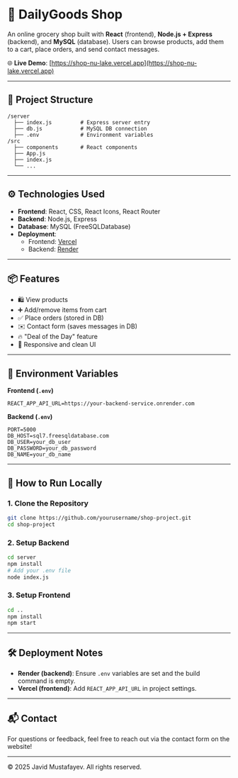 # 🛒 DailyGoods Shop

An online grocery shop built with **React** (frontend), **Node.js + Express** (backend), and **MySQL** (database). Users can browse products, add them to a cart, place orders, and send contact messages.

🌐 **Live Demo**: [https://shop-nu-lake.vercel.app](https://shop-nu-lake.vercel.app)

---

## 📂 Project Structure

```
/server
  ├── index.js         # Express server entry
  ├── db.js            # MySQL DB connection
  ├── .env             # Environment variables
/src
  ├── components       # React components
  ├── App.js
  ├── index.js
  └── ...
```

---

## ⚙️ Technologies Used

- **Frontend**: React, CSS, React Icons, React Router
- **Backend**: Node.js, Express
- **Database**: MySQL (FreeSQLDatabase)
- **Deployment**: 
  - Frontend: [Vercel](https://vercel.com/)
  - Backend: [Render](https://render.com/)

---

## 📦 Features

- 🛍 View products
- ➕ Add/remove items from cart
- ✅ Place orders (stored in DB)
- ✉️ Contact form (saves messages in DB)
- 🔥 "Deal of the Day" feature
- 🧾 Responsive and clean UI

---

## 🔐 Environment Variables

**Frontend (`.env`)**
```env
REACT_APP_API_URL=https://your-backend-service.onrender.com
```

**Backend (`.env`)**
```env
PORT=5000
DB_HOST=sql7.freesqldatabase.com
DB_USER=your_db_user
DB_PASSWORD=your_db_password
DB_NAME=your_db_name
```

---

## 🚀 How to Run Locally

### 1. Clone the Repository
```bash
git clone https://github.com/yourusername/shop-project.git
cd shop-project
```

### 2. Setup Backend
```bash
cd server
npm install
# Add your .env file
node index.js
```

### 3. Setup Frontend
```bash
cd ..
npm install
npm start
```

---

## 🛠 Deployment Notes

- **Render (backend)**: Ensure `.env` variables are set and the build command is empty.
- **Vercel (frontend)**: Add `REACT_APP_API_URL` in project settings.

---

## 📬 Contact

For questions or feedback, feel free to reach out via the contact form on the website!

---

© 2025 Javid Mustafayev. All rights reserved.
